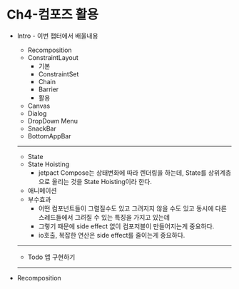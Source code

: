 # Ch4-컴포즈 활용

- Intro - 이번 챕터에서 배울내용
    - Recomposition
    - ConstraintLayout
        - 기본
        - ConstraintSet
        - Chain
        - Barrier
        - 활용
    - Canvas
    - Dialog
    - DropDown Menu
    - SnackBar
    - BottomAppBar

    ---

    - State
    - State Hoisting
        - jetpact Compose는 상태변화에 따라 렌더링을 하는데, State를 상위계층으로 올리는 것을 State Hoisting이라 한다.
    - 애니메이션
    - 부수효과
        - 어떤 컴포넌트들이 그렬질수도 있고 그려지지 않을 수도 있고 동시에 다른 스레드들에서 그려질 수 있는 특징을 가지고 있는데 
        - 그렇기 때문에 side effect 없이 컴포저블이 만들어지는게 중요하다.
        - io호출, 복잡한 연산은 side effect를 줄이는게 중요하다.
    ---

    - Todo 앱 구현하기
    ---

- Recomposition